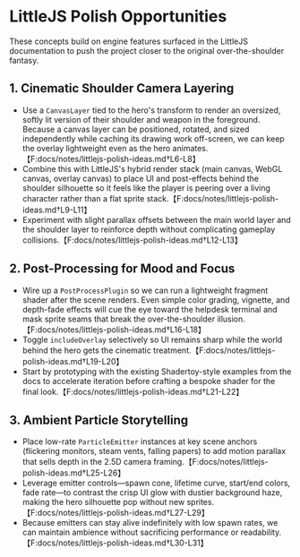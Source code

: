 # LittleJS Polish Opportunities

These concepts build on engine features surfaced in the LittleJS documentation to push the project closer to the original over-the-shoulder fantasy.

## 1. Cinematic Shoulder Camera Layering
- Use a `CanvasLayer` tied to the hero's transform to render an oversized, softly lit version of their shoulder and weapon in the foreground. Because a canvas layer can be positioned, rotated, and sized independently while caching its drawing work off-screen, we can keep the overlay lightweight even as the hero animates.【F:docs/notes/littlejs-polish-ideas.md†L6-L8】
- Combine this with LittleJS's hybrid render stack (main canvas, WebGL canvas, overlay canvas) to place UI and post-effects behind the shoulder silhouette so it feels like the player is peering over a living character rather than a flat sprite stack.【F:docs/notes/littlejs-polish-ideas.md†L9-L11】
- Experiment with slight parallax offsets between the main world layer and the shoulder layer to reinforce depth without complicating gameplay collisions.【F:docs/notes/littlejs-polish-ideas.md†L12-L13】

## 2. Post-Processing for Mood and Focus
- Wire up a `PostProcessPlugin` so we can run a lightweight fragment shader after the scene renders. Even simple color grading, vignette, and depth-fade effects will cue the eye toward the helpdesk terminal and mask sprite seams that break the over-the-shoulder illusion.【F:docs/notes/littlejs-polish-ideas.md†L16-L18】
- Toggle `includeOverlay` selectively so UI remains sharp while the world behind the hero gets the cinematic treatment.【F:docs/notes/littlejs-polish-ideas.md†L19-L20】
- Start by prototyping with the existing Shadertoy-style examples from the docs to accelerate iteration before crafting a bespoke shader for the final look.【F:docs/notes/littlejs-polish-ideas.md†L21-L22】

## 3. Ambient Particle Storytelling
- Place low-rate `ParticleEmitter` instances at key scene anchors (flickering monitors, steam vents, falling papers) to add motion parallax that sells depth in the 2.5D camera framing.【F:docs/notes/littlejs-polish-ideas.md†L25-L26】
- Leverage emitter controls—spawn cone, lifetime curve, start/end colors, fade rate—to contrast the crisp UI glow with dustier background haze, making the hero silhouette pop without new sprites.【F:docs/notes/littlejs-polish-ideas.md†L27-L29】
- Because emitters can stay alive indefinitely with low spawn rates, we can maintain ambience without sacrificing performance or readability.【F:docs/notes/littlejs-polish-ideas.md†L30-L31】
